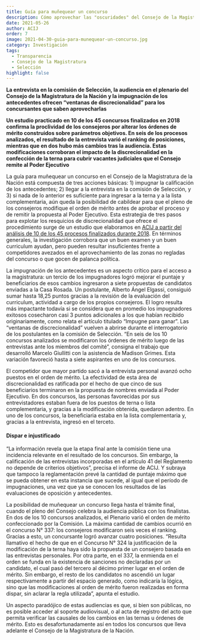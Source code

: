 ```yaml
---
title: Guía para muñequear un concurso
description: Cómo aprovechar las "oscuridades" del Consejo de la Magistratura
date: 2021-05-26
author: ACIJ
order: 7
image: 2021-04-30-guia-para-munequear-un-concurso.jpg
category: Investigación
tags:
  - Transparencia
  - Consejo de la Magistratura
  - Selección
highlight: false
---
```


**La entrevista en la comisión de Selección, la audiencia en el plenario del Consejo de la Magistratura de la Nación y la impugnación de los antecedentes ofrecen “ventanas de discrecionalidad” para los concursantes que saben aprovecharlas**

**Un estudio practicado en 10 de los 45 concursos finalizados en 2018 confirma la proclividad de los consejeros por alterar los órdenes de mérito construidos sobre parámetros objetivos. En seis de los procesos analizados, el resultado de la entrevista varió el ranking de posiciones, mientras que en dos hubo más cambios tras la audiencia. Estas modificaciones corroboran el impacto de la discrecionalidad en la confección de la terna para cubrir vacantes judiciales que el Consejo remite al Poder Ejecutivo**

La guía para muñequear un concurso en el Consejo de la Magistratura de la Nación está compuesta de tres acciones básicas: 1) impugnar la calificación de los antecedentes; 2) llegar a la entrevista en la comisión de Selección, y 3) si nada de lo anterior es suficiente para ingresar a la terna y a la lista complementaria, aún queda la posibilidad de cabildear para que el pleno de los consejeros modifique el orden de mérito antes de aprobar el proceso y de remitir la propuesta al Poder Ejecutivo. Esta estrategia de tres pasos para explotar los resquicios de discrecionalidad que ofrece el procedimiento surge de un estudio que elaboramos en [ACIJ a partir del análisis de 10 de los 45 procesos finalizados durante 2018](https://acij.org.ar/wp-content/uploads/2020/01/An%C3%A1lisis-de-la-evaluaci%C3%B3n-en-los-concursos-p%C3%BAblicos-de-selecci%C3%B3n-digital.pdf). En términos generales, la investigación corrobora que un buen examen y un buen curriculum ayudan, pero pueden resultar insuficientes frente a competidores avezados en el aprovechamiento de las zonas no regladas del concurso o que gocen de palanca política.

La impugnación de los antecedentes es un aspecto crítico para el acceso a la magistratura: un tercio de los impugnadores logró mejorar el puntaje y beneficiarios de esos cambios ingresaron a siete propuestas de candidatos enviadas a la Casa Rosada. Un postulante, Alberto Ángel Elgassi, consiguió sumar hasta 18,25 puntos gracias a la revisión de la evaluación del curriculum, actividad a cargo de los propios consejeros. El logro resulta más impactante todavía si se considera que en promedio los impugnadores exitosos cosecharon casi 3 puntos adicionales a los que habían recibido originariamente, como relata el artículo titulado “Impugne para ganar”.
Las “ventanas de discrecionalidad” vuelven a abrirse durante el interrogatorio de los postulantes en la comisión de Selección. “En seis de los 10 concursos analizados se modificaron los órdenes de mérito luego de las entrevistas ante los miembros del comité”, consigna el trabajo que desarrolló Marcelo Giullitti con la asistencia de Madison Grimes. Esta variación favoreció hasta a siete aspirantes en uno de los concursos.

El competidor que mayor partido sacó a la entrevista personal avanzó ocho puestos en el orden de mérito. La efectividad de esta área de discrecionalidad es ratificada por el hecho de que cinco de sus beneficiarios terminaron en la propuesta de nombres enviada al Poder Ejecutivo. En dos concursos, las personas favorecidas por sus entrevistadores estaban fuera de los puestos de terna o lista complementaria, y gracias a la modificación obtenida, quedaron adentro. En uno de los concursos, la beneficiaria estaba en la lista complementaria y, gracias a la entrevista, ingresó en el terceto.

#### Dispar e injustificado

“La información revela que la etapa final ante la comisión tiene una incidencia relevante en el resultado de los concursos. Sin embargo, la calificación de las entrevistas incorporadas en el artículo 41 del Reglamento no depende de criterios objetivos”, precisa el informe de ACIJ. Y subraya que tampoco la reglamentación prevé la cantidad de puntaje máximo que se pueda obtener en esta instancia que sucede, al igual que el período de impugnaciones, una vez que ya se conocen los resultados de las evaluaciones de oposición y antecedentes.

La posibilidad de muñequear un concurso llega hasta el trámite final, cuando el pleno del Consejo celebra la audiencia pública con los finalistas. En dos de los 10 concursos analizados, el Plenario varió el orden de mérito confeccionado por la Comisión. La máxima cantidad de cambios ocurrió en el concurso N° 337: los consejeros modificaron seis veces el ranking. Gracias a esto, un concursante logró avanzar cuatro posiciones. “Resulta llamativo el hecho de que en el Concurso N° 324 la justificación de la modificación de la terna haya sido la propuesta de un consejero basada en las entrevistas personales. Por otra parte, en el 337, la enmienda en el orden se funda en la existencia de sanciones no declaradas por un candidato, el cual pasó del tercero al décimo primer lugar en el orden de mérito. Sin embargo, el resto de los candidatos no ascendió un lugar respectivamente a partir del espacio generado, como indicaría la lógica, sino que las modificaciones al orden de mérito fueron realizadas en forma dispar, sin aclarar la regla utilizada”, apunta el estudio.

Un aspecto paradójico de estas audiencias es que, si bien son públicas, no es posible acceder al soporte audiovisual, o al acta de registro del acto que permita verificar las causales de los cambios en las ternas u órdenes de mérito. Esto es desafortunadamente así en todos los concursos que lleva adelante el Consejo de la Magistratura de la Nación.